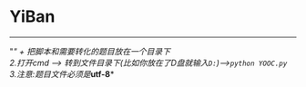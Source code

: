 # YiBan
----  
"*" + 把脚本和需要转化的题目放在一个目录下  
2.打开cmd --> 转到文件目录下(比如你放在了D盘就输入`D:`)-->`python YOOC.py`  
3.注意:题目文件必须是***utf-8***  
